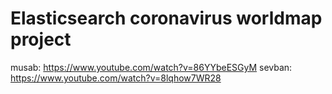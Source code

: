 # Elasticsearch coronavirus worldmap project

musab: https://www.youtube.com/watch?v=86YYbeESGyM
sevban: https://www.youtube.com/watch?v=8lqhow7WR28
